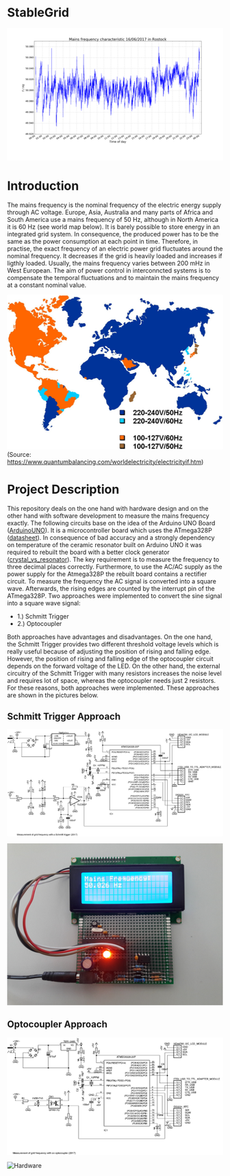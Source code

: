 # StableGrid

![Mains Frequency One Day](https://github.com/franzpl/StableGrid/blob/master/doc_pictures/frequency_characteristic_16_6_17.png)


# Introduction

The mains frequency is the nominal frequency of the electric energy supply through AC voltage. Europe, Asia, Australia and many parts of Africa and South America use a mains frequency of 50 Hz, although in North America it is 60 Hz (see world map below). It is barely possible to store energy in an integrated grid system. In consequence, the produced power has to be the same as the power consumption at each point in time. Therefore, in practise, the exact frequency of an electric power grid fluctuates around the nominal frequency. It decreases if the grid is heavily loaded and increases if ligthly loaded. Usually, the mains frequency varies between 200 mHz in West European. The aim of power control in interconncted systems is to compensate the temporal fluctuations and to maintain the mains frequency at a constant nominal value. 

![World Map Mains Frequencies](https://github.com/franzpl/StableGrid/blob/master/doc_pictures/worldmap_mains_frequencies_and_voltages.jpg)
(Source: https://www.quantumbalancing.com/worldelectricity/electricityif.htm)

# Project Description

This repository deals on the one hand with hardware design and on the other hand with software development to measure the mains frequency exactly. The following circuits base on the idea of the Arduino UNO Board ([ArduinoUNO](https://www.arduino.cc/en/Main/arduinoBoardUno)). It is a microcontroller board which uses the ATmega328P ([datasheet](http://www.atmel.com/images/Atmel-8271-8-bit-AVR-Microcontroller-ATmega48A-48PA-88A-88PA-168A-168PA-328-328P_datasheet_Complete.pdf)). In consequence of bad accuracy and a strongly dependency on temperature of the ceramic resonator built on Arduino UNO it was required to rebuilt the board with a better clock generator ([crystal_vs_resonator](https://forum.arduino.cc/index.php?topic=60662.0)). The key requirement is to measure the frequency to three decimal places correctly. Furthermore, to use the AC/AC supply as the power supply for the Atmega328P the rebuilt board contains a rectifier circuit. To measure the frequency the AC signal is converted into a square wave. Afterwards, the rising edges are counted by the interrupt pin of the ATmega328P. Two approaches were implemented to convert the sine signal into a square wave signal: 

* 1.) Schmitt Trigger
* 2.) Optocoupler

Both approaches have advantages and disadvantages. On the one hand, the Schmitt Trigger provides two different threshold voltage levels which is really useful because of adjusting the position of rising and falling edge. However, the position of rising and falling edge of the optocoupler circuit depends on the forward voltage of the LED.  On the other hand, the external circuitry of the Schmitt Trigger with many resistors increases the noise level and requires lot of space, whereas the optocoupler needs just 2 resistors. For these reasons, both approaches were implemented. These approaches are shown in the pictures below. 

## Schmitt Trigger Approach


![Schmitt Trigger](https://github.com/franzpl/StableGrid/blob/master/doc_pictures/stable_grid_schmitt_trigger.png)

![Hardware](https://github.com/franzpl/StableGrid/blob/master/doc_pictures/hardware_schmitt_trigger.jpg)

## Optocoupler Approach


![Optocoupler](https://github.com/franzpl/StableGrid/blob/master/doc_pictures/stable_grid_optocoupler.png)

![Hardware](https://github.com/franzpl/StableGrid/blob/master/doc_pictures/hardware_optocoupler.jpg)

